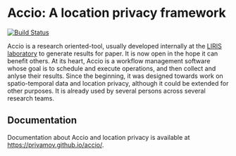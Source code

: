 Accio: A location privacy framework
===================================

[![Build Status](https://travis-ci.org/privamov/accio.svg?branch=master)](https://travis-ci.org/privamov/accio)

Accio is a research oriented-tool, usually developed internally at the [LIRIS laboratory](https://liris.cnrs.fr/) to generate results for paper.
It is now open in the hope it can benefit others.
At its heart, Accio is a workflow management software whose goal is to schedule and execute operations, and then collect and anlyse their results.
Since the beginning, it was designed towards work on spatio-temporal data and location privacy, although it could be extended for other purposes.
It is already used by several persons across several research teams.

Documentation
-------------
Documentation about Accio and location privacy is available at https://privamov.github.io/accio/.

